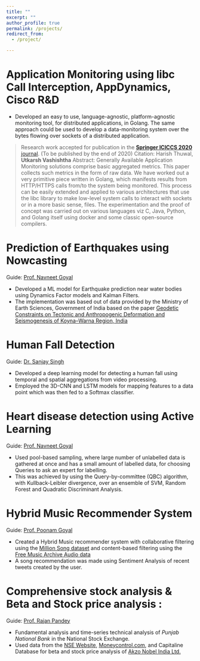 ```yaml
---
title: ""
excerpt: ""
author_profile: true
permalink: /projects/
redirect_from:
  - /project/

---
```

# Application Monitoring using libc Call Interception, AppDynamics, Cisco R&D

* Developed an easy to use, language-agnostic, platform-agnostic monitoring tool, for distributed applications, in Golang. The same approach could be used to develop
a data-monitoring system over the bytes flowing over sockets of a distributed application.  

> Research work accepted for publication in the [**Springer ICICCS 2020** journal](https://www.springer.com/in/book/9789811584428). (To be published by the end of 2020)
> Citation: Harish Thuwal, **Utkarsh Vashishtha**
> Abstract: Generally Available Application Monitoring solutions comprise basic aggregated metrics. This paper collects such metrics in the form of raw data. 
> We have worked out a very primitive piece written in Golang, which manifests results from HTTP/HTTPS calls from/to the system being monitored. 
> This process can be easily extended and applied to various architectures that use the libc library to make low-level system calls to interact 
> with sockets or in a more basic sense, files. The experimentation and the proof of concept was carried out on various languages viz C, Java, Python, 
> and Golang itself using docker and some classic open-source compilers.

# Prediction of Earthquakes using Nowcasting

Guide: [Prof. Navneet Goyal](https://universe.bits-pilani.ac.in/pilani/goel/profile)

* Developed a ML model for Earthquake prediction near water bodies using Dynamics Factor models and Kalman Filters.
* The implementation was based out of data provided by the Ministry of Earth Sciences, Government of India based on the 
paper [Geodetic Constraints on Tectonic and Anthropogenic Deformation and Seismogenesis of Koyna–Warna Region, India](https://pubs.geoscienceworld.org/ssa/bssa/article-abstract/108/5B/2933/548495/Geodetic-Constraints-on-Tectonic-and-Anthropogenic?redirectedFrom=fulltext)

# Human Fall Detection

Guide: [Dr. Sanjay Singh](https://www.ceeri.res.in/profiles/sanjay-singh/)

* Developed a deep learning model for detecting a human fall using temporal and spatial aggregations from video processing.
* Employed the 3D-CNN and LSTM models for mapping features to a data point which was then fed to a Softmax classifier.

# Heart disease detection using Active Learning

Guide: [Prof. Navneet Goyal](https://universe.bits-pilani.ac.in/pilani/goel/profile)

* Used pool-based sampling, where large number of unlabelled data is gathered at once and has a small amount of labelled data, for choosing 
Queries to ask an expert for labelling. 
* This was achieved by using the Query-by-committee (QBC) algorithm, with Kullback-Leibler divergence, over an ensemble of SVM, Random Forest and Quadratic Discriminant Analysis.

# Hybrid Music Recommender System

Guide: [Prof. Poonam Goyal](https://www.bits-pilani.ac.in/Pilani/poonam/profile)

* Created a Hybrid Music recommender system with collaborative filtering using the [Million Song dataset](http://millionsongdataset.com/) 
and content-based filtering using the [Free Music Archive Audio data](https://github.com/mdeff/fma) 
* A song recommendation was made using Sentiment Analysis of recent tweets created by the user.

# Comprehensive stock analysis & Beta and Stock price analysis :

Guide: [Prof. Rajan Pandey](https://www.bits-pilani.ac.in/pilani/rajanpandey/profile)

* Fundamental analysis and time-series technical analysis of *Punjab National Bank* in the National Stock Exchange. 
* Used data from the [NSE Website](https://www.nseindia.com/), [Moneycontrol.com](www.moneycontrol.com), and Capitaline Database for beta and stock price
analysis of [Akzo Nobel India Ltd.](https://akzonobel.co.in/)
